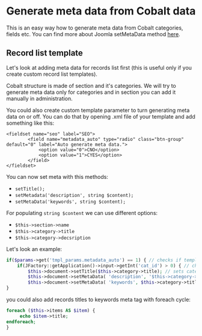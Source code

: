 # Generate meta data from Cobalt data

This is an easy way how to generate meta data from Cobalt categories, fields etc. You can find more about Joomla setMetaData method [here](https://docs.joomla.org/JDocument/setMetaData).

## Record list template

Let's look at adding meta data for records list first (this is useful only if you create custom record list templates). 

Cobalt structure is made of section and it's categories. We will try to generate meta data only for categories and in section you can add it manually in administration.

You could also create custom template parameter to turn generating meta data on or off. You can do that by opening .xml file of your template and add something like this:

```
<fieldset name="seo" label="SEO">
		<field name="metadata_auto" type="radio" class="btn-group" default="0" label="Auto generate meta data.">
			<option value="0">CNO</option>
			<option value="1">CYES</option>
		</field>
</fieldset>
```

You can now set meta with this methods:
- `setTitle();`
- `setMetadata('description', string $content);`
- `setMetaData('keywords', string $content);`

For populating `string $content` we can use different options:
- `$this->section->name`
- `$this->category->title`
- `$this->category->decsription`

Let's look an example:

```php
if($params->get('tmpl_params.metadata_auto') == 1) { // checks if template parameter is set to yes for creating meta data or not
	if(JFactory::getApplication()->input->getInt('cat_id') > 0) { // checks if it is category and not section
		$this->document->setTitle($this->category->title); // sets category title as meta title 
		$this->document->setMetaData( 'description', '$this->category->description'); // generate meta description from category description. Instead of $this->category->description you could use something like `substr($this->category->description,0,200) . '...'` to limit meta description to 200 characters.
		$this->document->setMetaData( 'keywords', $this->category->title . ', ' . $this->section->name . ', some other custom words');
}
```

you could also add records titles to keywords meta tag with foreach cycle:

```php
foreach ($this->items AS $item) {
     echo $item->title;
endforeach; 
}
```
